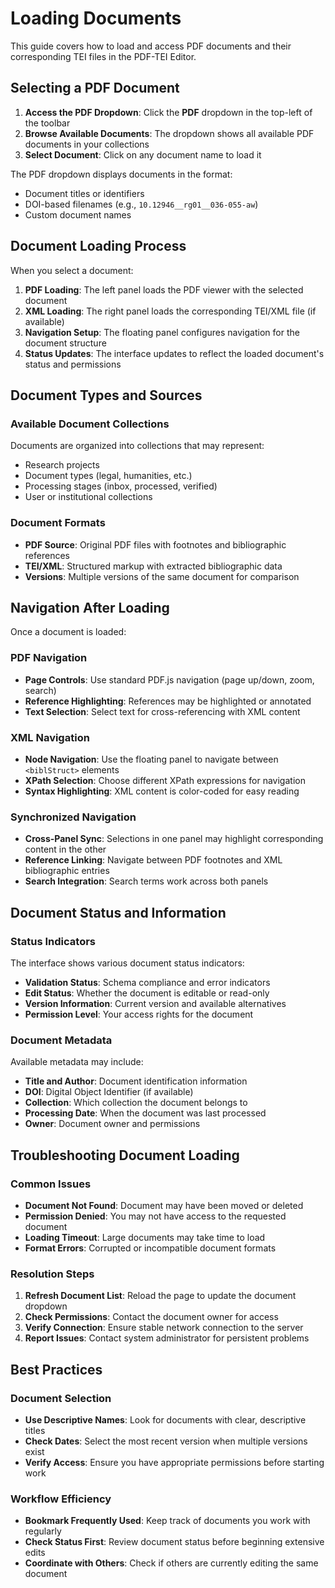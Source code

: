 # Loading Documents

This guide covers how to load and access PDF documents and their corresponding TEI files in the PDF-TEI Editor.

## Selecting a PDF Document

1. **Access the PDF Dropdown**: Click the **PDF** dropdown in the top-left of the toolbar
2. **Browse Available Documents**: The dropdown shows all available PDF documents in your collections
3. **Select Document**: Click on any document name to load it

The PDF dropdown displays documents in the format:
- Document titles or identifiers
- DOI-based filenames (e.g., `10.12946__rg01__036-055-aw`)
- Custom document names

## Document Loading Process

When you select a document:

1. **PDF Loading**: The left panel loads the PDF viewer with the selected document
2. **XML Loading**: The right panel loads the corresponding TEI/XML file (if available)
3. **Navigation Setup**: The floating panel configures navigation for the document structure
4. **Status Updates**: The interface updates to reflect the loaded document's status and permissions

## Document Types and Sources

### Available Document Collections
Documents are organized into collections that may represent:
- Research projects
- Document types (legal, humanities, etc.)
- Processing stages (inbox, processed, verified)
- User or institutional collections

### Document Formats
- **PDF Source**: Original PDF files with footnotes and bibliographic references  
- **TEI/XML**: Structured markup with extracted bibliographic data
- **Versions**: Multiple versions of the same document for comparison

## Navigation After Loading

Once a document is loaded:

### PDF Navigation
- **Page Controls**: Use standard PDF.js navigation (page up/down, zoom, search)
- **Reference Highlighting**: References may be highlighted or annotated
- **Text Selection**: Select text for cross-referencing with XML content

### XML Navigation  
- **Node Navigation**: Use the floating panel to navigate between `<biblStruct>` elements
- **XPath Selection**: Choose different XPath expressions for navigation
- **Syntax Highlighting**: XML content is color-coded for easy reading

### Synchronized Navigation
- **Cross-Panel Sync**: Selections in one panel may highlight corresponding content in the other
- **Reference Linking**: Navigate between PDF footnotes and XML bibliographic entries
- **Search Integration**: Search terms work across both panels

## Document Status and Information

### Status Indicators
The interface shows various document status indicators:
- **Validation Status**: Schema compliance and error indicators
- **Edit Status**: Whether the document is editable or read-only
- **Version Information**: Current version and available alternatives
- **Permission Level**: Your access rights for the document

### Document Metadata
Available metadata may include:
- **Title and Author**: Document identification information
- **DOI**: Digital Object Identifier (if available)
- **Collection**: Which collection the document belongs to
- **Processing Date**: When the document was last processed
- **Owner**: Document owner and permissions

## Troubleshooting Document Loading

### Common Issues
- **Document Not Found**: Document may have been moved or deleted
- **Permission Denied**: You may not have access to the requested document
- **Loading Timeout**: Large documents may take time to load
- **Format Errors**: Corrupted or incompatible document formats

### Resolution Steps
1. **Refresh Document List**: Reload the page to update the document dropdown
2. **Check Permissions**: Contact the document owner for access
3. **Verify Connection**: Ensure stable network connection to the server
4. **Report Issues**: Contact system administrator for persistent problems

## Best Practices

### Document Selection
- **Use Descriptive Names**: Look for documents with clear, descriptive titles
- **Check Dates**: Select the most recent version when multiple versions exist
- **Verify Access**: Ensure you have appropriate permissions before starting work

### Workflow Efficiency  
- **Bookmark Frequently Used**: Keep track of documents you work with regularly
- **Check Status First**: Review document status before beginning extensive edits
- **Coordinate with Others**: Check if others are currently editing the same document